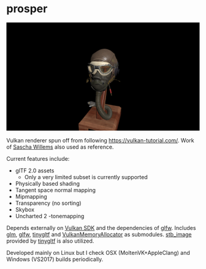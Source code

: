 # prosper
![screenshot](screenshot.png)

Vulkan renderer spun off from following https://vulkan-tutorial.com/. Work of [Sascha Willems](https://github.com/SaschaWillems) also used as reference.

Current features include:
* glTF 2.0 assets
    * Only a very limited subset is currently supported
* Physically based shading
* Tangent space normal mapping
* Mipmapping
* Transparency (no sorting)
* Skybox
* Uncharted 2 -tonemapping

Depends externally on [Vulkan SDK](https://vulkan.lunarg.com/) and the dependencies of [glfw](https://github.com/glfw/glfw). Includes [glm](https://github.com/g-truc/glm), [glfw](https://github.com/glfw/glfw), [tinygltf](https://github.com/syoyo/tinygltf) and [VulkanMemoryAllocator](https://github.com/GPUOpen-LibrariesAndSDKs/VulkanMemoryAllocator) as submodules. [stb_image](https://github.com/nothings/stb) provided by [tinygltf](https://github.com/syoyo/tinygltf) is also utilized.

Developed mainly on Linux but I check OSX (MoltenVK+AppleClang) and Windows (VS2017) builds periodically.
